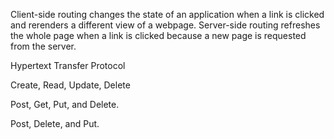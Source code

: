 <!-- 1.  Explain the differences between `client-side routing` and `server-side routing`. -->

Client-side routing changes the state of an application when a link is clicked and rerenders a different view of a webpage. Server-side routing refreshes the whole page when a link is clicked because a new page is requested from the server.

<!-- 2.  What does HTTP stand for? -->

Hypertext Transfer Protocol

<!-- 3.  What does CRUD stand for? -->

Create, Read, Update, Delete

<!-- 4.  Which HTTP methods can be mapped to the CRUD acronym that we use when interfacing with APIs/Servers? -->

Post, Get, Put, and Delete.

<!-- 5.  Mention three tools we can use to make AJAX requests. -->

Post, Delete, and Put.
